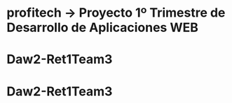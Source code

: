 # profitech -> Proyecto 1º Trimestre de Desarrollo de Aplicaciones WEB
# Daw2-Ret1Team3
# Daw2-Ret1Team3
